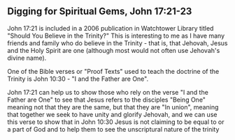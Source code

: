 ## Digging for Spiritual Gems, John 17:21-23

John 17:21 is included in a 2006 publication in Watchtower Library titled "Should You Believe in the Trinity?"
This is interesting to me as I have many friends and family who do believe in the Trinity - that is, that Jehovah, 
Jesus and the Holy Spirit are one (although most would not often use Jehovah's divine name).

One of the Bible verses or "Proof Texts" used to teach the doctrine of the Trinity is John 10:30 - "I and the Father are One".

John 17:21 can help us to show those who rely on the verse "I and the Father are One" to see that 
Jesus refers to the disciples "Being One" meaning not that they are the same, but that they are "In union",
meaning that together we seek to have unity and glorify Jehovah, and we can use this verse to show that in John 10:30 
Jesus is not claiming to be equal to or a part of God and to help them to see the unscriptural nature of the trinity
